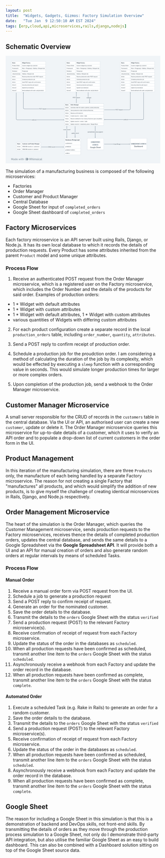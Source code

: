 ```yaml
---
layout: post
title:  "Widgets, Gadgets, Gizmos: Factory Simulation Overview"
date:   "Tue Jan  9 12:50:10 AM EST 2024"
tags: [erp,cloud,api,microservices,rails,django,nodejs]
---
```

## Schematic Overview

![Schematic Overview](/assets/backend_devops_portfolio_production_simulation_overview.png)

The simulation of a manufacturing business is composed of the following microservices:
- Factories
- Order Manager
- Customer and Product Manager
- Central Database
- Google Sheet for input of `completed_orders`
- Google Sheet dashboard of `completed_orders`

## Factory Microservices

Each factory microservice is an API server built using Rails, Django, or Node.js.  It has its own local database to which it records the details of production requests.
Every Product has some attributes inherited from the parent `Product` model and some unique attributes.

### Process Flow

1. Receive an authenticated POST request from the Order Manager microservice, which is a registered user on the Factory microservice, which includes the Order Number and the details of the products for said order.  Examples of production orders:
- 1 * Widget with default attributes
- 1 * Widget with custom attributes
- 1 * Widget with default attributes, 1 * Widget with custom attributes
- various quantities of Widgets with differing custom attributes

2. For each product configuration create a separate record in the local `production_orders` table, including `order_number`, `quantity`, `attributes`.

3. Send a POST reply to confirm receipt of production order.

4. Schedule a production job for the proudction order.  I am considering a method of calculating the duration of the job by its complexity, which would be effected by executing a `sleep` function with a corresponding value in seconds.  This would simulate longer production times for larger or more complex orders.

1. Upon completion of the production job, send a webhook to the Order Manager microservice.

## Customer Manager Microservice

A small server responsible for the CRUD of records in the `customers` table in the central database.  Via the UI or API, an authorised user can create a new `customer`, update or delete it.  The Order Manager microservice queries this microservice for up-to-date details of a customer, which it uses to verify an API order and to populate a drop-down list of current customers in the order form in the UI.

## Product Management

In this iteration of the manufacturing simulation, there are three `Products` only, the manufacture of each being handled by a separate Factory microservice.  The reason for not creating a single Factory that "manufactures" all products, and which would simplify the addition of new products, is to give myself the challenge of creating identical microservices in Rails, Django, and Node.js respectively.

## Order Management Microservice

The heart of the simulation is the Order Manager, which queries the Customer Management microservice, sends production requests to the Factory microservices, receives thence the details of completed production orders, updates the central database, and sends the same details to a Google Spreadsheet via the **Google Spreadsheet API**.  It will provide both a UI and an API for manual creation of orders and also generate random orders at regular intervals by means of scheduled Tasks.

### Process Flow

#### Manual Order

1. Receive a manual order form via POST request from the UI.
2. Schedule a job to generate a production request 
3. Send a POST reply to confirm receipt of request.
4. Generate an order for the nominated customer.
5. Save the order details to the database.
6. Transmit the details to the `orders` Google Sheet with the status `verified`
7. Send a production request (POST) to the relevant Factory microservice(s).
8. Receive confirmation of receipt of request from each Factory microservice.
9. Update the status of the order in the databases as `scheduled`.
10. When all production requests have been confirmed as scheduled, transmit another line item to the `orders` Google Sheet with the status `scheduled`.
11. Asynchronously receive a webhook from each Factory and update the order record in the database.
12. When all production requests have been confirmed as complete, transmit another line item to the `orders` Google Sheet with the status `complete`.

#### Automated Order

1. Execute a scheduled Task (e.g. Rake in Rails) to generate an order for a random customer.
3. Save the order details to the database.
4. Transmit the details to the `orders` Google Sheet with the status `verified`
5. Send a production request (POST) to the relevant Factory microservice(s).
6. Receive confirmation of receipt of request from each Factory microservice.
7. Update the status of the order in the databases as `scheduled`.
8. When all production requests have been confirmed as scheduled, transmit another line item to the `orders` Google Sheet with the status `scheduled`.
9. Asynchronously receive a webhook from each Factory and update the order record in the database.
10. When all production requests have been confirmed as complete, transmit another line item to the `orders` Google Sheet with the status `complete`.


## Google Sheet

The reason for including a Google Sheet in this simulation is that this is a demonstration of backend and DevOps skills, not front-end skills.  By transmitting the details of orders as they move through the production process simulation to a Google Sheet, not only do I demonstrate third-party API integration, but also utilise the familiar Google Sheet as an easy to build dashboard.  This can also be combined with a Dashboard solution sitting on top of the Google Sheet source data.
